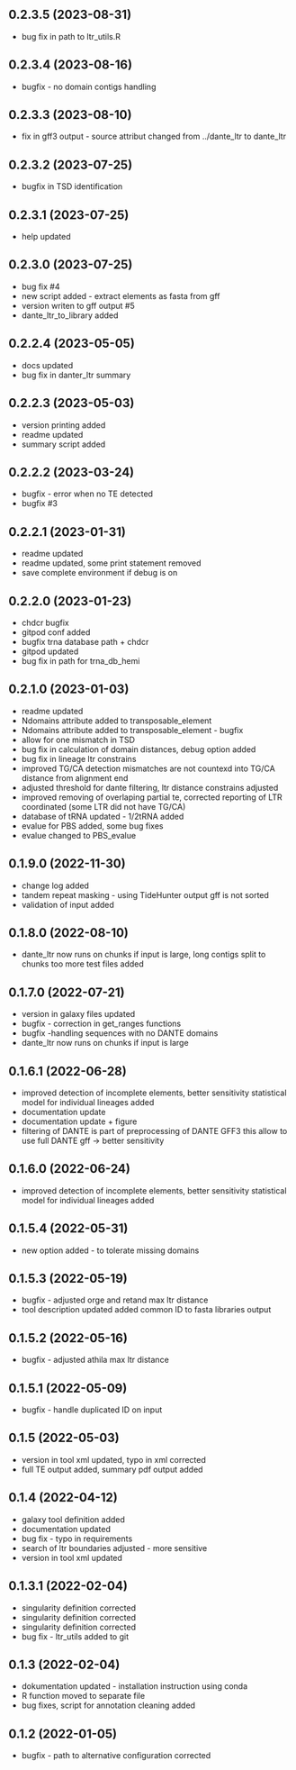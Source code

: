 ## 0.2.3.5 (2023-08-31)

*  bug fix in path to ltr_utils.R 


## 0.2.3.4 (2023-08-16)

*  bugfix - no domain contigs handling 


## 0.2.3.3 (2023-08-10)

*  fix in gff3 output - source attribut changed from ../dante_ltr to dante_ltr 

## 0.2.3.2 (2023-07-25)

*  bugfix in TSD identification 

## 0.2.3.1 (2023-07-25)

*  help updated 

## 0.2.3.0 (2023-07-25)

*  bug fix  #4 
*  new script added - extract elements as fasta from gff 
*  version writen to gff output #5 
*  dante_ltr_to_library added 

## 0.2.2.4 (2023-05-05)

*  docs updated 
*  bug fix in danter_ltr summary 

## 0.2.2.3 (2023-05-03)

*  version printing added  
*  readme updated 
*  summary script added

## 0.2.2.2 (2023-03-24)

*  bugfix - error when no TE detected 
*  bugfix #3 


## 0.2.2.1 (2023-01-31)

*  readme updated 
*  readme updated, some print statement removed 
*  save complete environment if debug is on 


## 0.2.2.0 (2023-01-23)

*  chdcr bugfix 
*  gitpod conf added 
*  bugfix trna database path + chdcr 
*  gitpod updated 
*  bug fix in path for trna_db_hemi 


## 0.2.1.0 (2023-01-03)

*  readme updated 
*  Ndomains attribute added to transposable_element 
*  Ndomains attribute added to transposable_element - bugfix 
*  allow for one mismatch in TSD 
*  bug fix in calculation of domain distances, debug option added 
*  bug fix in lineage ltr constrains 
*  improved TG/CA detection mismatches are not countexd into TG/CA distance from alignment end 
*  adjusted threshold for dante filtering, ltr distance constrains adjusted 
*  improved removing of overlaping partial te, corrected reporting of LTR coordinated (some LTR did not have TG/CA) 
*  database of tRNA updated - 1/2tRNA added 
*  evalue for PBS added, some bug fixes 
*  evalue changed to PBS_evalue 


## 0.1.9.0 (2022-11-30)

*  change log added 
*  tandem repeat masking - using TideHunter output gff is not sorted 
*  validation of input added 


## 0.1.8.0 (2022-08-10)

*  dante_ltr now runs on chunks if input is large, long contigs split to chunks too more test files added 


## 0.1.7.0 (2022-07-21)

*  version in galaxy files updated 
*  bugfix - correction in get_ranges functions 
*  bugfix -handling sequences with no DANTE domains 
*  dante_ltr now runs on chunks if input is large 


## 0.1.6.1 (2022-06-28)

*  improved detection of incomplete elements, better sensitivity statistical model for individual lineages added 
*  documentation update 
*  documentation update + figure 
*  filtering of DANTE is part of preprocessing of DANTE GFF3 this allow to use full DANTE gff -> better sensitivity 


## 0.1.6.0 (2022-06-24)

*  improved detection of incomplete elements, better sensitivity statistical model for individual lineages added 


## 0.1.5.4 (2022-05-31)

*  new option added - to tolerate missing domains 


## 0.1.5.3 (2022-05-19)

*  bugfix - adjusted orge and retand max ltr distance 
*  tool description updated added common ID to fasta libraries output 


## 0.1.5.2 (2022-05-16)

*  bugfix - adjusted athila max ltr distance 


## 0.1.5.1 (2022-05-09)

*  bugfix - handle duplicated ID on input 


## 0.1.5 (2022-05-03)

*  version in tool xml updated, typo in xml corrected 
*  full TE output added, summary pdf output added 


## 0.1.4 (2022-04-12)

*  galaxy tool definition added 
*  documentation updated 
*  bug fix - typo in requirements 
*  search of ltr boundaries adjusted - more sensitive 
*  version in tool xml updated 


## 0.1.3.1 (2022-02-04)

*  singularity definition corrected 
*  singularity definition corrected 
*  singularity definition corrected 
*  bug fix - ltr_utils added to git 


## 0.1.3 (2022-02-04)

*  dokumentation updated - installation instruction using conda 
*  R function moved to separate file 
*  bug fixes, script for annotation cleaning added 


## 0.1.2 (2022-01-05)

*  bugfix - path to alternative configuration corrected 


